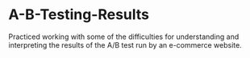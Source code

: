 # A-B-Testing-Results
Practiced working with some of the difficulties for understanding and interpreting the results of the A/B test run by an e-commerce website.
